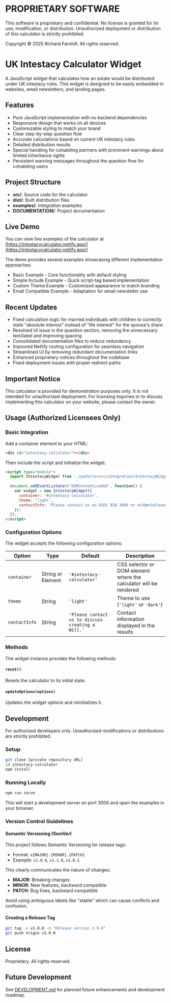 # PROPRIETARY SOFTWARE
This software is proprietary and confidential. No license is granted for its use, modification, or distribution.
Unauthorized deployment or distribution of this calculator is strictly prohibited.

Copyright © 2025 Richard Farnhill. All rights reserved.

# UK Intestacy Calculator Widget

A JavaScript widget that calculates how an estate would be distributed under UK intestacy rules. This widget is designed to be easily embedded in websites, email newsletters, and landing pages.

## Features

- Pure JavaScript implementation with no backend dependencies
- Responsive design that works on all devices
- Customizable styling to match your brand
- Clear step-by-step question flow
- Accurate calculations based on current UK intestacy rules
- Detailed distribution results
- Special handling for cohabiting partners with prominent warnings about limited inheritance rights
- Persistent warning messages throughout the question flow for cohabiting users

## Project Structure
- **src/**: Source code for the calculator
- **dist/**: Built distribution files
- **examples/**: Integration examples
- **DOCUMENTATION/**: Project documentation

## Live Demo

You can view live examples of the calculator at [https://intestacycalculator.netlify.app/](https://intestacycalculator.netlify.app/)

The demo provides several examples showcasing different implementation approaches:
- Basic Example - Core functionality with default styling
- Simple Include Example - Quick script-tag based implementation
- Custom Theme Example - Customized appearance to match branding
- Email Compatible Example - Adaptation for email newsletter use

## Recent Updates

- Fixed calculation logic for married individuals with children to correctly state "absolute interest" instead of "life interest" for the spouse's share.
- Resolved UI issue in the question section, removing the unnecessary text/label and improving spacing.
- Consolidated documentation files to reduce redundancy
- Improved Netlify routing configuration for seamless navigation
- Streamlined UI by removing redundant documentation links
- Enhanced proprietary notices throughout the codebase
- Fixed deployment issues with proper redirect paths

## Important Notice

This calculator is provided for demonstration purposes only. It is not intended for unauthorized deployment.
For licensing inquiries or to discuss implementing this calculator on your website, please contact the owner.

## Usage (Authorized Licensees Only)

### Basic Integration

Add a container element to your HTML:

```html
<div id="intestacy-calculator"></div>
```

Then include the script and initialize the widget:

```html
<script type="module">
  import IntestacyWidget from './path/to/src/integration/IntestacyWidget.js';
  
  document.addEventListener('DOMContentLoaded', function() {
    var widget = new IntestacyWidget({
      container: '#intestacy-calculator',
      theme: 'light',
      contactInfo: 'Please contact us on 0161 928 3848 or mch@mchaleandco.co.uk to discuss creating a Will.'
    });
  });
</script>
```

### Configuration Options

The widget accepts the following configuration options:

| Option | Type | Default | Description |
|--------|------|---------|-------------|
| `container` | String or Element | `'#intestacy-calculator'` | CSS selector or DOM element where the calculator will be rendered |
| `theme` | String | `'light'` | Theme to use (`'light'` or `'dark'`) |
| `contactInfo` | String | `'Please contact us to discuss creating a Will.'` | Contact information displayed in the results |

### Methods

The widget instance provides the following methods:

#### `reset()`
Resets the calculator to its initial state.

#### `updateOptions(options)`
Updates the widget options and reinitializes it.

## Development

For authorized developers only. Unauthorized modifications or distributions are strictly prohibited.

### Setup

```bash
git clone [private repository URL]
cd intestacy-calculator
npm install
```

### Running Locally

```bash
npm run serve
```

This will start a development server on port 3000 and open the examples in your browser.

### Version Control Guidelines

#### Semantic Versioning (SemVer)
This project follows Semantic Versioning for release tags:
- Format: `v{MAJOR}.{MINOR}.{PATCH}`
- Example: `v1.0.0`, `v1.1.0`, `v1.0.1`

This clearly communicates the nature of changes:
- **MAJOR**: Breaking changes
- **MINOR**: New features, backward compatible
- **PATCH**: Bug fixes, backward compatible

Avoid using ambiguous labels like "stable" which can cause conflicts and confusion.

#### Creating a Release Tag
```bash
git tag -a v1.0.0 -m "Release version 1.0.0"
git push origin v1.0.0
```

## License

Proprietary. All rights reserved.

## Future Development

See [DEVELOPMENT.md](DEVELOPMENT.md) for planned future enhancements and development roadmap. 